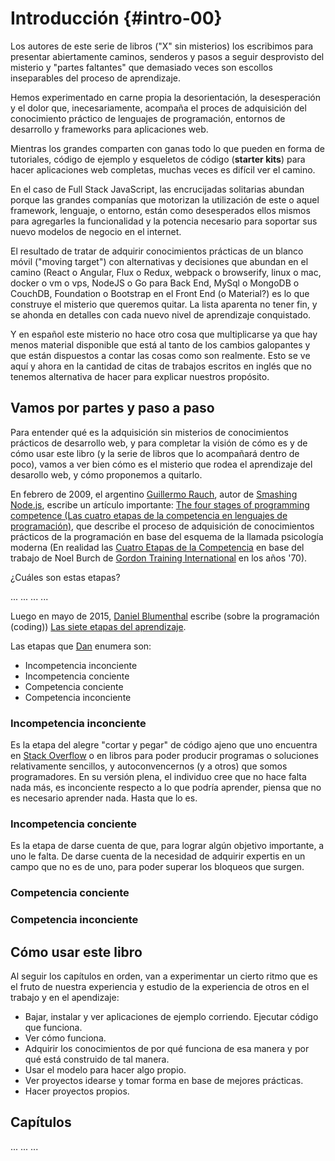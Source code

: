 # Introducción {#intro-00}

Los autores de este serie de libros ("X" sin misterios) los escribimos para presentar abiertamente caminos, senderos y pasos a seguir desprovisto del misterio y "partes faltantes" que demasiado veces son escollos inseparables del proceso de aprendizaje.

Hemos experimentado en carne propia la desorientación, la desesperación y el dolor que, inecesariamente, acompaña el proces de adquisición del conocimiento práctico de lenguajes de programación, entornos de desarrollo y frameworks para aplicaciones web.

Mientras los grandes comparten con ganas todo lo que pueden en forma de tutoriales, código de ejemplo y esqueletos de código (**starter kits**) para hacer aplicaciones web completas, muchas veces es difícil ver el camino.

En el caso de Full Stack JavaScript, las encrucijadas solitarias abundan porque las grandes companías que motorizan la utilización de este o aquel framework, lenguaje, o entorno, están como desesperados ellos mismos para agregarles la funcionalidad y la potencia necesario para soportar sus nuevo modelos de negocio en el internet.

El resultado de tratar de adquirir conocimientos prácticas de un blanco móvil ("moving target") con alternativas y decisiones que abundan en el camino (React o Angular, Flux o Redux, webpack o browserify, linux o mac, docker o vm o vps, NodeJS o Go para Back End, MySql o MongoDB o CouchDB, Foundation o Bootstrap en el Front End (o Material?) es lo que construye el misterio que queremos quitar. La lista aparenta no tener fin, y se ahonda en detalles con cada nuevo nivel de aprendizaje conquistado. 

Y en español este misterio no hace otro cosa que multiplicarse ya que hay menos material disponible que está al tanto de los cambios galopantes y que están dispuestos a contar las cosas como son realmente. Esto se ve aquí y ahora en la cantidad de citas de trabajos escritos en inglés que no tenemos alternativa de hacer para explicar nuestros propósito.

## Vamos por partes y paso a paso

Para entender qué es la adquisición sin misterios de conocimientos prácticos de desarrollo web, y para completar la visión de cómo es y de cómo usar este libro (y la serie de libros que lo acompañará dentro de poco), vamos a ver bien cómo es el misterio que rodea el aprendizaje del desarollo web, y cómo proponemos a quitarlo.

En febrero de 2009, el argentino [Guillermo Rauch](https://github.com/rauchg), autor de [Smashing Node.js](http://www.wiley.com/WileyCDA/WileyTitle/productCd-1119962595.html), escribe un artículo importante: [The four stages of programming competence (Las cuatro etapas de la competencia en lenguajes de programación)](http://www.devthought.com/2009/02/24/the-four-stages-of-programming-competence/), que describe el proceso de adquisición de conocimientos prácticos de la programación en base del esquema de la llamada psicología moderna (En realidad las [Cuatro Etapas de la Competencia](https://en.wikipedia.org/wiki/Four_stages_of_competence#cite_note-Learning_a_New_Skill_is_Easier_Said_than_Done-1) en base del trabajo de  Noel Burch de [Gordon Training International](https://en.wikipedia.org/wiki/Thomas_Gordon_(psychologist)) en los años '70).

¿Cuáles son estas etapas?

...
...
...
...

Luego en mayo de 2015, [Daniel Blumenthal](https://dandreamsofcoding.com/) escribe (sobre la programación (coding)) [Las siete etapas del aprendizaje](https://dandreamsofcoding.com/2015/05/26/seven-stages-of-learning/).

Las etapas que [Dan](https://dandreamsofcoding.com/author/bratfarrar/) enumera son:

* Incompetencia inconciente
* Incompetencia conciente
* Competencia conciente
* Competencia inconciente

### Incompetencia inconciente

Es la etapa del alegre "cortar y pegar" de código ajeno que uno encuentra en [Stack Overflow](http://stackoverflow.com/) o en libros para poder producir programas o soluciones relativamente sencillos, y autoconvencernos (y a otros) que somos programadores. En su versión plena, el individuo cree que no hace falta nada más, es inconciente respecto a lo que podría aprender, piensa que no es necesario aprender nada. Hasta que lo es.

### Incompetencia conciente

Es la etapa de darse cuenta de que, para lograr algún objetivo importante, a uno le falta. De darse cuenta de la necesidad de adquirir expertis en un campo que no es de uno, para poder superar los bloqueos que surgen.

### Competencia conciente

### Competencia inconciente

## Cómo usar este libro

Al seguir los capítulos en orden, van a experimentar un cierto ritmo que es el fruto de nuestra experiencia y estudio de la experiencia de otros en el trabajo y en el apendizaje:

* Bajar, instalar y ver aplicaciones de ejemplo corriendo. Ejecutar código que funciona.
* Ver cómo funciona.
* Adquirir los conocimientos de por qué funciona de esa manera y por qué está construido de tal manera.
* Usar el modelo para hacer algo propio.
* Ver proyectos idearse y tomar forma en base de mejores prácticas.
* Hacer proyectos propios.

## Capítulos

...
...
...

